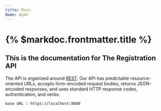 ```yaml
---
title: Docs
Name: Ayan
---
```


# {% $markdoc.frontmatter.title %}

## This is the documentation for The Registration API

The API is organized around [REST](https://en.wikipedia.org/wiki/REST). Our API has predictable resource-oriented URLs, accepts form-encoded request bodies, returns JSON-encoded responses, and uses standard HTTP response codes, authentication, and verbs.

```
base URL : https://localhost:8080
```

<!-- ---
title: Get started with Markdoc
description: How to get started with Markdoc
---

# Full Next.js example

{% callout %}
This is a full-featured boilerplate for a creating a documentation website using Markdoc and Next.js.
{% /callout %}

## Setup

First, clone this repo and install the dependencies required:

```bash
npm install
# or
yarn install
```

Then, run the development server:

```bash
npm run dev
# or
yarn dev
```

Open [http://localhost:3000](http://localhost:3000) with your browser to see the result.

You can start editing the page by modifying `index.md`. The page auto-updates as you edit the file.

## Deploy

The quickest way to deploy your own version of this boilerplate is by deploying it with [Vercel](https://vercel.com) or [Netlify](https://www.netlify.com/) by clicking one of the buttons below.

### Deploy with Vercel

[![Deploy with Vercel](https://vercel.com/button)](https://vercel.com/new/clone?repository-url=https://github.com/markdoc/next.js-starter)

### Deploy to Netlify

[![Deploy to Netlify](https://www.netlify.com/img/deploy/button.svg)](https://app.netlify.com/start/deploy?repository=https://github.com/markdoc/next.js-starter) -->
